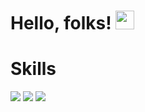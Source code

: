 
# Hello, folks! <img src="https://raw.githubusercontent.com/MartinHeinz/MartinHeinz/master/wave.gif" width="30px">

# Skills
![](https://img.shields.io/badge/skill-reactjs-informational?style=flat&logo=data:image/svg%2bxml;base64,<BASE64_DATA>)
![](https://img.shields.io/badge/skill-Nodejs-informational?style=flat&logo=data:image/svg%2bxml;base64,<BASE64_DATA>)
![](https://img.shields.io/badge/skill-python-informational?style=flat&logo=python&logoColor=white&color=2bbc8a)





<!--
[![Header](https://raw.githubusercontent.com/MartinHeinz/<OWNER>/<OWNER>/readme_header.png "Header")](https://some-url.dev/)

**afif1400/afif1400** is a ✨ _special_ ✨ repository because its `README.md` (this file) appears on your GitHub profile.

Here are some ideas to get you started:

- 🔭 I’m currently working on ...
- 🌱 I’m currently learning ...
- 👯 I’m looking to collaborate on ...
- 🤔 I’m looking for help with ...
- 💬 Ask me about ...
- 📫 How to reach me: ...
- 😄 Pronouns: ...
- ⚡ Fun fact: ...
-->
